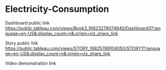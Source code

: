 # Electricity-Consumption

Dashboard public link         https://public.tableau.com/views/Book3_16823278074840/Dashboard3?:language=en-US&:display_count=n&:origin=viz_share_link

Story public link             https://public.tableau.com/views/STORY_16825789104050/STORY1?:language=en-US&:display_count=n&:origin=viz_share_link

Video demonstration link      
